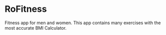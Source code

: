 # RoFitness
Fitness app for men and women. This app contains many exercises with the most accurate BMI Calculator.
